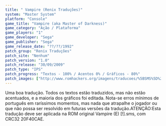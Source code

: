 ```yaml
---
title: " Vampire (Renix Traduções)"
system: "Master System"
platform: "Console"
game_title: "Vampire (aka Master of Darkness)"
game_category: "Ação / Plataforma"
game_players: "1"
game_developer: "Sega"
game_publisher: "Sega"
game_release_date: "??/??/1992"
patch_group: "Renix Traduções"
patch_site: "Nenhum"
patch_version: "1.0"
patch_release: "30/09/2009"
patch_type: "IPS"
patch_progress: "Textos - 100% / Acentos 0% / Gráficos - 80%"
patch_images: ["http://www.romhackers.org/imagens/traducoes/%5BSMS%5D%20Vampire%20-%20Renix%20Tradu%C3%A7%C3%B5es%20-%201.png","http://www.romhackers.org/imagens/traducoes/%5BSMS%5D%20Vampire%20-%20Renix%20Tradu%C3%A7%C3%B5es%20-%202.png","http://www.romhackers.org/imagens/traducoes/%5BSMS%5D%20Vampire%20-%20Renix%20Tradu%C3%A7%C3%B5es%20-%203.png"]
---
```

Uma boa tradução. Todos os textos estão traduzidos, mas não estão acentuados, e a maioria dos gráficos foi editada. Nota-se erros mínimos de português em raríssimos momentos, mas nada que atrapalhe o jogador ou que não possa ser resolvido em futuras versões da tradução.ATENÇÃO:Esta tradução deve ser aplicada na ROM original Vampire (E) [!].sms, com CRC32 20F40CAE.